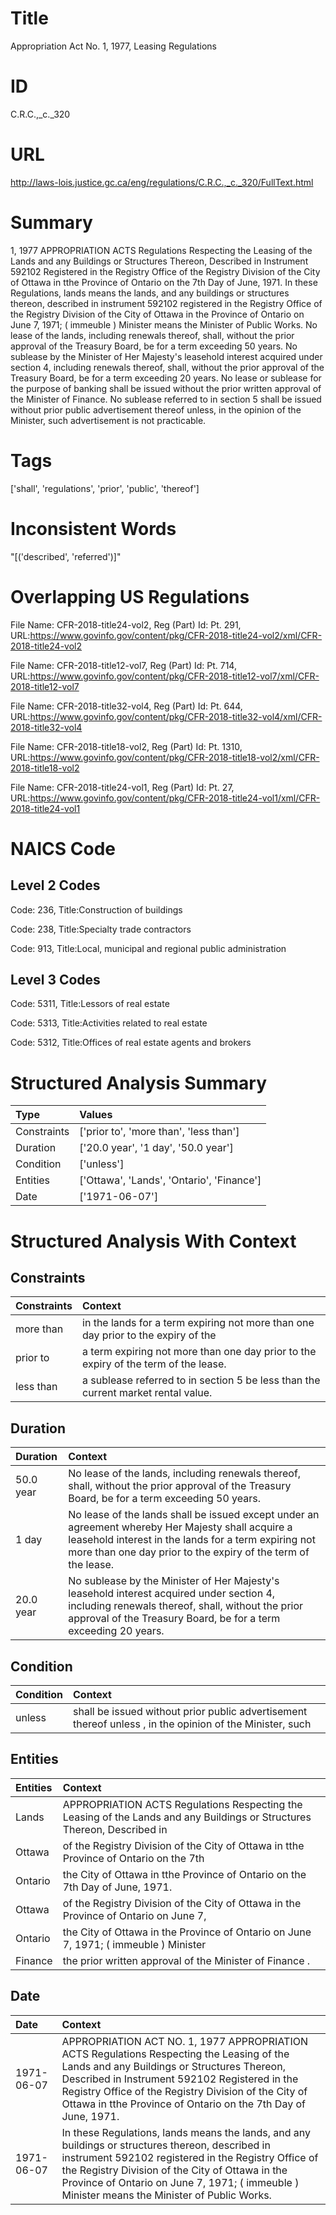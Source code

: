 # Title
Appropriation Act No. 1, 1977, Leasing Regulations


# ID
C.R.C.,_c._320

# URL
http://laws-lois.justice.gc.ca/eng/regulations/C.R.C.,_c._320/FullText.html


# Summary
1, 1977 APPROPRIATION ACTS Regulations Respecting the Leasing of the Lands and any Buildings or Structures Thereon, Described in Instrument 592102 Registered in the Registry Office of the Registry Division of the City of Ottawa in tthe Province of Ontario on the 7th Day of June, 1971.
In these Regulations, lands  means the lands, and any buildings or structures thereon, described in instrument 592102 registered in the Registry Office of the Registry Division of the City of Ottawa in the Province of Ontario on June 7, 1971; ( immeuble ) Minister  means the Minister of Public Works.
No lease of the lands, including renewals thereof, shall, without the prior approval of the Treasury Board, be for a term exceeding 50 years.
No sublease by the Minister of Her Majesty's leasehold interest acquired under section 4, including renewals thereof, shall, without the prior approval of the Treasury Board, be for a term exceeding 20 years.
No lease or sublease for the purpose of banking shall be issued without the prior written approval of the Minister of Finance.
No sublease referred to in section 5 shall be issued without prior public advertisement thereof unless, in the opinion of the Minister, such advertisement is not practicable.


# Tags
['shall', 'regulations', 'prior', 'public', 'thereof']


# Inconsistent Words
"[('described', 'referred')]"


# Overlapping US Regulations
File Name: CFR-2018-title24-vol2, Reg (Part) Id: Pt. 291, URL:https://www.govinfo.gov/content/pkg/CFR-2018-title24-vol2/xml/CFR-2018-title24-vol2

File Name: CFR-2018-title12-vol7, Reg (Part) Id: Pt. 714, URL:https://www.govinfo.gov/content/pkg/CFR-2018-title12-vol7/xml/CFR-2018-title12-vol7

File Name: CFR-2018-title32-vol4, Reg (Part) Id: Pt. 644, URL:https://www.govinfo.gov/content/pkg/CFR-2018-title32-vol4/xml/CFR-2018-title32-vol4

File Name: CFR-2018-title18-vol2, Reg (Part) Id: Pt. 1310, URL:https://www.govinfo.gov/content/pkg/CFR-2018-title18-vol2/xml/CFR-2018-title18-vol2

File Name: CFR-2018-title24-vol1, Reg (Part) Id: Pt. 27, URL:https://www.govinfo.gov/content/pkg/CFR-2018-title24-vol1/xml/CFR-2018-title24-vol1




# NAICS Code
## Level 2 Codes
Code: 236, Title:Construction of buildings

Code: 238, Title:Specialty trade contractors

Code: 913, Title:Local, municipal and regional public administration




## Level 3 Codes
Code: 5311, Title:Lessors of real estate

Code: 5313, Title:Activities related to real estate

Code: 5312, Title:Offices of real estate agents and brokers







# Structured Analysis Summary
| Type        | Values                                    |
|:------------|:------------------------------------------|
| Constraints | ['prior to', 'more than', 'less than']    |
| Duration    | ['20.0 year', '1 day', '50.0 year']       |
| Condition   | ['unless']                                |
| Entities    | ['Ottawa', 'Lands', 'Ontario', 'Finance'] |
| Date        | ['1971-06-07']                            |


# Structured Analysis With Context
 


## Constraints
| Constraints   | Context                                                                              |
|:--------------|:-------------------------------------------------------------------------------------|
| more than     | in the lands for a term expiring not more than one day prior to the expiry of the    |
| prior to      | a term expiring not more than one day prior to  the expiry of the term of the lease. |
| less than     | a sublease referred to in section 5 be less than  the current market rental value.   |


## Duration
| Duration   | Context                                                                                                                                                                                                                     |
|:-----------|:----------------------------------------------------------------------------------------------------------------------------------------------------------------------------------------------------------------------------|
| 50.0 year  | No lease of the lands, including renewals thereof, shall, without the prior approval of the Treasury Board, be for a term exceeding 50 years.                                                                               |
| 1 day      | No lease of the lands shall be issued except under an agreement whereby Her Majesty shall acquire a leasehold interest in the lands for a term expiring not more than one day prior to the expiry of the term of the lease. |
| 20.0 year  | No sublease by the Minister of Her Majesty's leasehold interest acquired under section 4, including renewals thereof, shall, without the prior approval of the Treasury Board, be for a term exceeding 20 years.            |


## Condition
| Condition   | Context                                                                                                  |
|:------------|:---------------------------------------------------------------------------------------------------------|
| unless      | shall be issued without prior public advertisement thereof unless , in the opinion of the Minister, such |


## Entities
| Entities   | Context                                                                                                                  |
|:-----------|:-------------------------------------------------------------------------------------------------------------------------|
| Lands      | APPROPRIATION ACTS Regulations Respecting the Leasing of the Lands and any Buildings or Structures Thereon, Described in |
| Ottawa     | of the Registry Division of the City of Ottawa in tthe Province of Ontario on the 7th                                    |
| Ontario    | the City of Ottawa in tthe Province of Ontario  on the 7th Day of June, 1971.                                            |
| Ottawa     | of the Registry Division of the City of Ottawa in the Province of Ontario on June 7,                                     |
| Ontario    | the City of Ottawa in the Province of Ontario on June 7, 1971; ( immeuble ) Minister                                     |
| Finance    | the prior written approval of the Minister of Finance .                                                                  |


## Date
| Date       | Context                                                                                                                                                                                                                                                                                                             |
|:-----------|:--------------------------------------------------------------------------------------------------------------------------------------------------------------------------------------------------------------------------------------------------------------------------------------------------------------------|
| 1971-06-07 | APPROPRIATION ACT NO. 1, 1977 APPROPRIATION ACTS Regulations Respecting the Leasing of the Lands and any Buildings or Structures Thereon, Described in Instrument 592102 Registered in the Registry Office of the Registry Division of the City of Ottawa in tthe Province of Ontario on the 7th Day of June, 1971. |
| 1971-06-07 | In these Regulations, lands  means the lands, and any buildings or structures thereon, described in instrument 592102 registered in the Registry Office of the Registry Division of the City of Ottawa in the Province of Ontario on June 7, 1971; ( immeuble ) Minister  means the Minister of Public Works.       |


